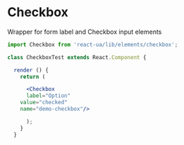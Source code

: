 # Checkbox

Wrapper for form label and Checkbox input elements
<!-- example -->
```jsx
import Checkbox from 'react-ua/lib/elements/checkbox';

class CheckboxTest extends React.Component {

  render () {
    return (

      <Checkbox
      label="Option"
    value="checked"
    name="demo-checkbox"/>

      );
    }
  }
  ```
